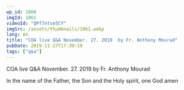 ```yaml
---
wp_id: 1860
imgId: 1861
videoId: "QPf7ntse5CY"
imgSrc: /assets/thumbnails/1861.webp
lang: en
title: "COA live Q&A November. 27. 2019  by Fr. Anthony Mourad"
pubDate: 2019-11-27T17:39:19
tags: ["q&a"]
---
```


<!-- page: 6 -->

<p>COA live Q&amp;A November. 27. 2019 by Fr. Anthony Mourad</p>
<p>In the name of the Father, the Son and the Holy spirit, one God amen</p>
